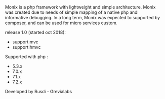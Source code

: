Monix is a php framework with lightweight and simple architecture. Monix was created due to needs of simple mapping of a native php and informative debugging.
In a long term, Monix was expected to supported by composer, and can be used for micro services custom. 

release 1.0 (started oct 2018):
- support mvc
- support hmvc

Supported with php :
- 5.3.x
- 7.0.x
- 7.1.x
- 7.2.x

Developed by Rusdi - Grevialabs